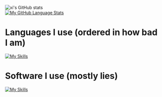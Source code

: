 ![xi's GitHub stats](https://github-readme-stats.vercel.app/api?username=xi-sln&hide=prs,stars&show_icons=true&theme=ayu-mirage)  
[![My GitHub Language Stats](https://github-readme-stats.vercel.app/api/top-langs/?username=xi-sln&langs_count=5&theme=ayu-mirage)]()  
# Languages I use (ordered in how bad I am)
[![My Skills](https://skillicons.dev/icons?i=cs,py,cpp,c,js)](https://skillicons.dev)  
# Software I use (mostly lies)
[![My Skills](https://skillicons.dev/icons?i=cmake,vscode,vim,neovim)](https://skillicons.dev)  
